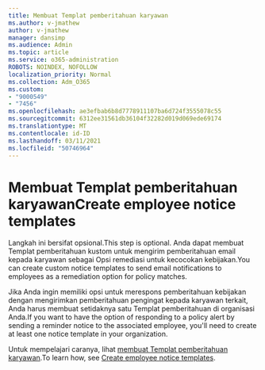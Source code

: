 ```yaml
---
title: Membuat Templat pemberitahuan karyawan
ms.author: v-jmathew
author: v-jmathew
manager: dansimp
ms.audience: Admin
ms.topic: article
ms.service: o365-administration
ROBOTS: NOINDEX, NOFOLLOW
localization_priority: Normal
ms.collection: Adm_O365
ms.custom:
- "9000549"
- "7456"
ms.openlocfilehash: ae3efbab6b8d7778911107ba6d724f3555078c55
ms.sourcegitcommit: 6312ee31561db36104f32282d019d069ede69174
ms.translationtype: MT
ms.contentlocale: id-ID
ms.lasthandoff: 03/11/2021
ms.locfileid: "50746964"
---
```

# <a name="create-employee-notice-templates"></a><span data-ttu-id="8712f-102">Membuat Templat pemberitahuan karyawan</span><span class="sxs-lookup"><span data-stu-id="8712f-102">Create employee notice templates</span></span>

<span data-ttu-id="8712f-103">Langkah ini bersifat opsional.</span><span class="sxs-lookup"><span data-stu-id="8712f-103">This step is optional.</span></span> <span data-ttu-id="8712f-104">Anda dapat membuat Templat pemberitahuan kustom untuk mengirim pemberitahuan email kepada karyawan sebagai Opsi remediasi untuk kecocokan kebijakan.</span><span class="sxs-lookup"><span data-stu-id="8712f-104">You can create custom notice templates to send email notifications to employees as a remediation option for policy matches.</span></span>

<span data-ttu-id="8712f-105">Jika Anda ingin memiliki opsi untuk merespons pemberitahuan kebijakan dengan mengirimkan pemberitahuan pengingat kepada karyawan terkait, Anda harus membuat setidaknya satu Templat pemberitahuan di organisasi Anda.</span><span class="sxs-lookup"><span data-stu-id="8712f-105">If you want to have the option of responding to a policy alert by sending a reminder notice to the associated employee, you'll need to create at least one notice template in your organization.</span></span>

<span data-ttu-id="8712f-106">Untuk mempelajari caranya, lihat [membuat Templat pemberitahuan karyawan](https://go.microsoft.com/fwlink/?linkid=2129080).</span><span class="sxs-lookup"><span data-stu-id="8712f-106">To learn how, see [Create employee notice templates](https://go.microsoft.com/fwlink/?linkid=2129080).</span></span>

